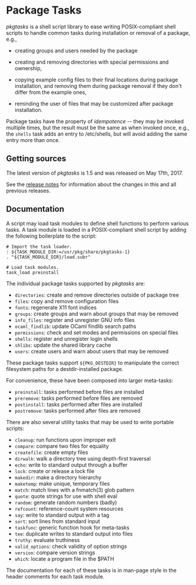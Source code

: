Package Tasks
=============

*pkgtasks* is a shell script library to ease writing POSIX-compliant shell
scripts to handle common tasks during installation or removal of a package,
e.g.,

  * creating groups and users needed by the package

  * creating and removing directories with special permissions and
    ownership,

  * copying example config files to their final locations during package
    installation, and removing them during package removal if they don't
    differ from the example ones,

  * reminding the user of files that may be customized after package
    installation.

Package tasks have the property of *idempotence* -- they may be invoked
multiple times, but the result must be the same as when invoked once, e.g.,
the `shells` task adds an entry to /etc/shells, but will avoid adding the
same entry more than once.


Getting sources
---------------

The latest version of *pkgtasks* is 1.5 and was released on May 17th, 2017.

See the [release notes](NEWS.md) for information about the changes in this
and all previous releases.


Documentation
-------------

A script may load task modules to define shell functions to perform
various tasks.  A task module is loaded in a POSIX-compliant shell script
by adding the following boilerplate to the script:

	# Import the task loader.
	: ${TASK_MODULE_DIR:=/usr/pkg/share/pkgtasks-1}
	. "${TASK_MODULE_DIR}/load.subr"

	# Load task modules.
	task_load preinstall

The individual package tasks supported by *pkgtasks* are:

  * `directories`: create and remove directories outside of package tree
  * `files`: copy and remove configuration files
  * `fonts`: regenerate X11 font indices
  * `groups`: create groups and warn about groups that may be removed
  * `info_files`: register and unregister GNU info files
  * `ocaml_findlib`: update OCaml findlib search paths
  * `permissions`: check and set modes and permissions on special files
  * `shells`: register and unregister login shells
  * `shlibs`: update the shared library cache
  * `users`: create users and warn about users that may be removed

These package tasks support `${PKG_DESTDIR}` to manipulate the correct
filesystem paths for a destdir-installed package.

For convenience, these have been composed into larger meta-tasks:

  * `preinstall`: tasks performed before files are installed
  * `preremove`: tasks performed before files are removed
  * `postinstall`: tasks performed after files are installed
  * `postremove`: tasks performed after files are removed

There are also several utility tasks that may be used to write portable
scripts:

  * `cleanup`: run functions upon improper exit
  * `compare`: compare two files for equality
  * `createfile`: create empty files
  * `dirwalk`: walk a directory tree using depth-first traversal
  * `echo`: write to standard output through a buffer
  * `lock`: create or release a lock file
  * `makedir`: make a directory hierarchy
  * `maketemp`: make unique, temporary files
  * `match`: match lines with a fnmatch(3) glob pattern
  * `quote`: quote strings for use with shell eval
  * `random`: generate random numbers (badly)
  * `refcount`: reference-count system resources
  * `say`: write to standard output with a tag
  * `sort`: sort lines from standard input
  * `taskfunc`: generic function hook for meta-tasks
  * `tee`: duplicate writes to standard output into files
  * `truthy`: evaluate truthiness
  * `valid_options`: check validity of option strings
  * `version`: compare version strings
  * `which`: locate a program file in the $PATH

The documentation for each of these tasks is in man-page style in the
header comments for each task module.
